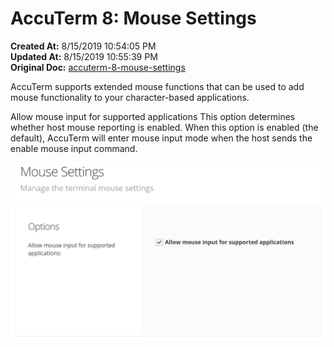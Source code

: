 # AccuTerm 8: Mouse Settings

**Created At:** 8/15/2019 10:54:05 PM  
**Updated At:** 8/15/2019 10:55:39 PM  
**Original Doc:** [accuterm-8-mouse-settings](https://docs.zumasys.com/accuterm/accuterm-8-mouse-settings)  


AccuTerm supports extended mouse functions that can be used to add mouse functionality to your character-based applications.

Allow mouse input for supported applications This option determines whether host mouse reporting is enabled. When this option is enabled (the default), AccuTerm will enter mouse input mode when the host sends the enable mouse input command.



![accuterm-8-mouse-settings: 1565909687318-1565909687318](./1565909687318-1565909687318.png)
